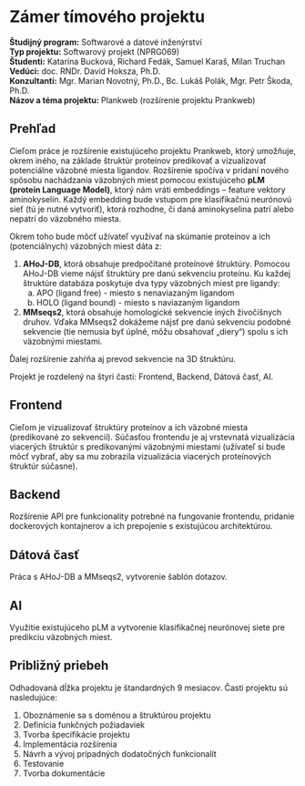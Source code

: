 # Zámer tímového projektu 
 
**Študijný program:** Softwarové a datové inženýrství  
**Typ projektu:** Softwarový projekt (NPRG069)  
**Študenti:** Katarína Bucková, Richard Fedák, Samuel Karaš, Milan Truchan   
**Vedúci:** doc. RNDr. David Hoksza, Ph.D.  
**Konzultanti:** Mgr. Marian Novotný, Ph.D., Bc. Lukáš Polák, Mgr. Petr Škoda, Ph.D.  
**Názov a téma projektu:** Plankweb (rozšírenie projektu Prankweb)

## Prehľad

Cieľom práce je rozšírenie existujúceho projektu Prankweb, ktorý umožňuje, okrem iného, 
na základe štruktúr proteínov predikovať a vizualizovať potenciálne väzobné miesta ligandov. Rozšírenie spočíva v pridaní nového spôsobu nachádzania väzobných miest pomocou existujúceho **pLM (protein Language Model)**, ktorý nám vráti embeddings – feature vektory aminokyselín. Každý embedding bude vstupom pre klasifikačnú neurónovú sieť (tú je nutné vytvoriť), ktorá rozhodne, či daná aminokyselina patrí alebo nepatrí do väzobného miesta. 

Okrem toho bude môcť užívateľ využívať na skúmanie proteínov a ich (potenciálnych) väzobných miest dáta z:
<ol>
    <li>
        <b>AHoJ-DB</b>, ktorá obsahuje predpočítané proteínové štruktúry. Pomocou AHoJ-DB vieme nájsť štruktúry pre danú sekvenciu proteínu. Ku každej štruktúre databáza poskytuje dva typy väzobných miest pre ligandy:
        <ul style="list-style-type: lower-alpha;">
            <li>APO (ligand free) - miesto s nenaviazaným ligandom</li>
            <li>HOLO (ligand bound) - miesto s naviazaným ligandom</li>
        </ul>
    </li>
    <li>
        <b>MMseqs2</b>, ktorá obsahuje homologické sekvencie iných živočíšnych druhov. Vďaka MMseqs2 dokážeme nájsť pre danú sekvenciu podobné sekvencie (tie nemusia byť úplné, môžu obsahovať „diery“) spolu s ich väzobnými miestami.
    </li>
</ol>

Ďalej rozšírenie zahŕňa aj prevod sekvencie na 3D štruktúru.

Projekt je rozdelený na štyri časti: Frontend, Backend, Dátová časť, AI.

## Frontend

Cieľom je vizualizovať štruktúry proteínov a ich väzobné miesta (predikované zo sekvencií). Súčasťou frontendu je aj vrstevnatá vizualizácia viacerých štruktúr s predikovanými väzobnými miestami (užívateľ si bude môcť vybrať, aby sa mu zobrazila vizualizácia viacerých proteínových štruktúr súčasne).

## Backend

Rozšírenie API pre funkcionality potrebné na fungovanie frontendu, pridanie dockerových kontajnerov a ich prepojenie s existujúcou architektúrou.

## Dátová časť

Práca s AHoJ-DB a MMseqs2, vytvorenie šablón dotazov.

## AI

Využitie existujúceho pLM a vytvorenie klasifikačnej neurónovej siete pre predikciu väzobných miest.

## Približný priebeh

Odhadovaná dĺžka projektu je štandardných 9 mesiacov. Časti projektu sú nasledujúce:
1.	Oboznámenie sa s doménou a štruktúrou projektu
2.	Definícia funkčných požiadaviek
3.	Tvorba špecifikácie projektu
4.	Implementácia rozšírenia
5.	Návrh a vývoj prípadných dodatočných funkcionalít
6.	Testovanie
7.	Tvorba dokumentácie
